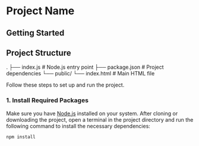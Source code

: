 # Project Name

## Getting Started

## Project Structure

.
├── index.js          # Node.js entry point
├── package.json      # Project dependencies
└── public/
    └── index.html    # Main HTML file


Follow these steps to set up and run the project.

### 1. Install Required Packages

Make sure you have [Node.js](https://nodejs.org/) installed on your system. After cloning or downloading the project, open a terminal in the project directory and run the following command to install the necessary dependencies:

```bash
npm install







